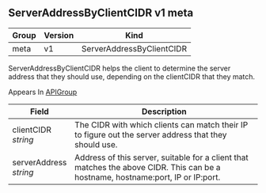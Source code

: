 ## ServerAddressByClientCIDR v1 meta

Group        | Version     | Kind
------------ | ---------- | -----------
meta | v1 | ServerAddressByClientCIDR



ServerAddressByClientCIDR helps the client to determine the server address that they should use, depending on the clientCIDR that they match.

<aside class="notice">
Appears In  <a href="#apigroup-v1-meta">APIGroup</a> </aside>

Field        | Description
------------ | -----------
clientCIDR <br /> *string*    | The CIDR with which clients can match their IP to figure out the server address that they should use.
serverAddress <br /> *string*    | Address of this server, suitable for a client that matches the above CIDR. This can be a hostname, hostname:port, IP or IP:port.

